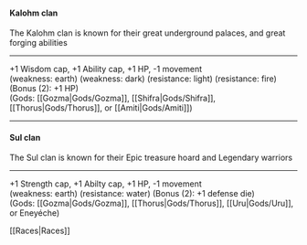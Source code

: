 #### **Kalohm** clan  
The Kalohm clan is known for their great underground palaces, and great forging abilities  

---

+1 Wisdom cap, +1 Ability cap, +1 HP, -1 movement  
(weakness: earth) (weakness: dark) (resistance: light) (resistance: fire) (Bonus (2): +1 HP)  
(Gods: [[Gozma|Gods/Gozma]], [[Shifra|Gods/Shifra]], [[Thorus|Gods/Thorus]], or [[Amiti|Gods/Amiti]])  

---

#### **Sul** clan  
The Sul clan is known for their Epic treasure hoard and Legendary warriors 

---
 
+1 Strength cap, +1 Abilty cap, +1 HP, -1 movement  
(weakness: earth) (resistance: water) (Bonus (2): +1 defense die)  
(Gods: [[Gozma|Gods/Gozma]], [[Thorus|Gods/Thorus]], [[Uru|Gods/Uru]], or Eneyéche)  

[[Races|Races]]
